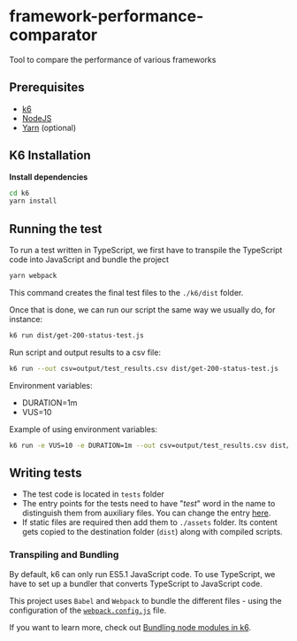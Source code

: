 # framework-performance-comparator
Tool to compare the performance of various frameworks
## Prerequisites

- [k6](https://k6.io/docs/getting-started/installation)
- [NodeJS](https://nodejs.org/en/download/)
- [Yarn](https://yarnpkg.com/getting-started/install) (optional)

## K6 Installation

**Install dependencies**

```bash
cd k6
yarn install
```

## Running the test

To run a test written in TypeScript, we first have to transpile the TypeScript code into JavaScript and bundle the project

```bash
yarn webpack
```

This command creates the final test files to the `./k6/dist` folder.

Once that is done, we can run our script the same way we usually do, for instance:

```bash
k6 run dist/get-200-status-test.js
```

Run script and output results to a csv file:

```bash
k6 run --out csv=output/test_results.csv dist/get-200-status-test.js
```
Environment variables:

- DURATION=1m
- VUS=10

Example of using environment variables:

```bash
k6 run -e VUS=10 -e DURATION=1m --out csv=output/test_results.csv dist/get-200-status-test.js
```

## Writing tests

- The test code is located in `tests` folder
- The entry points for the tests need to have "_test_" word in the name to distinguish them from auxiliary files. You can change the entry [here](./webpack.config.js#L8).
- If static files are required then add them to `./assets` folder. Its content gets copied to the destination folder (`dist`) along with compiled scripts.

### Transpiling and Bundling

By default, k6 can only run ES5.1 JavaScript code. To use TypeScript, we have to set up a bundler that converts TypeScript to JavaScript code.

This project uses `Babel` and `Webpack` to bundle the different files - using the configuration of the [`webpack.config.js`](./webpack.config.js) file.

If you want to learn more, check out [Bundling node modules in k6](https://k6.io/docs/using-k6/modules#bundling-node-modules).